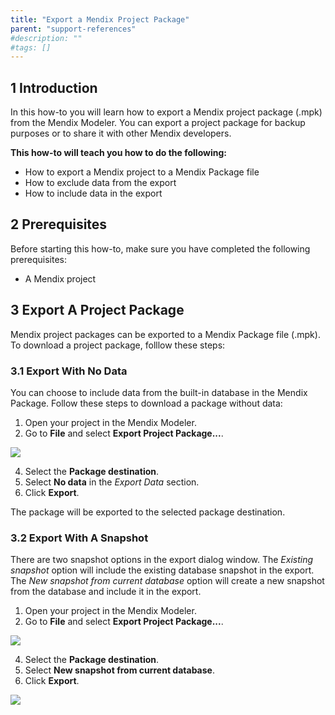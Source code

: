 ```yaml
---
title: "Export a Mendix Project Package"
parent: "support-references"
#description: ""
#tags: []
---
```


## 1 Introduction
In this how-to you will learn how to export a Mendix project package (.mpk) from the Mendix Modeler. You can export a project package for backup purposes or to share it with other Mendix developers.

**This how-to will teach you how to do the following:**

*   How to export a Mendix project to a Mendix Package file
*   How to exclude data from the export
*   How to include data in the export

## 2 Prerequisites
Before starting this how-to, make sure you have completed the following prerequisites:

* A Mendix project

## 3 Export A Project Package
Mendix project packages can be exported to a Mendix Package file (.mpk). To download a project package, folllow these steps:

### 3.1 Export With No Data
You can choose to include data from the built-in database in the Mendix Package. Follow these steps to download a package without data:

1. Open your project in the Mendix Modeler.
2. Go to **File** and select **Export Project Package...**.

  ![](attachments/export-a-project-package-mpk/exportpp.png)

4. Select the **Package destination**.
5.  Select **No data** in the *Export Data* section.
6.  Click **Export**.

The package will be exported to the selected package destination.

### 3.2 Export With A Snapshot
There are two snapshot options in the export dialog window. The *Existing snapshot* option will include the existing database snapshot in the export. The *New snapshot from current database* option will create a new snapshot from the database and include it in the export.

1. Open your project in the Mendix Modeler.
2. Go to **File** and select **Export Project Package...**.

  ![](attachments/export-a-project-package-mpk/exportpp.png)

4. Select the **Package destination**.
5. Select **New snapshot from current database**.
6. Click **Export**.

![](attachments/export-a-project-package-mpk/snapshotincluded.png)

